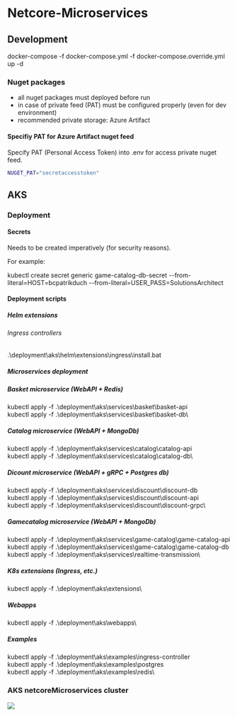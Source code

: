 # Netcore-Microservices

## Development

docker-compose -f docker-compose.yml -f docker-compose.override.yml up -d

### Nuget packages

<ul>
    <li>all nuget packages must deployed before run</li>
    <li>in case of private feed (PAT) must be configured properly (even for dev environment)</li>
    <li>recommended private storage: Azure Artifact</li>
</ul>


#### Specifiy PAT for Azure Artifact nuget feed

Specify PAT (Personal Access Token) into .env for access private nuget feed.


```bash
NUGET_PAT="secretaccesstoken"
```

## AKS

### Deployment

#### Secrets

Needs to be created imperatively (for security reasons).

For example: 

kubectl create secret generic game-catalog-db-secret --from-literal=HOST=bcpatrikduch --from-literal=USER_PASS=SolutionsArchitect


#### Deployment scripts

##### Helm extensions

###### Ingress controllers
.\deployment\aks\helm\extensions\ingress\install.bat


##### Microservices deployment

##### Basket microservice (WebAPI + Redis)
kubectl apply -f .\deployment\aks\services\basket\basket-api\
kubectl apply -f .\deployment\aks\services\basket\basket-db\

##### Catalog microservice (WebAPI + MongoDb) 
kubectl apply -f .\deployment\aks\services\catalog\catalog-api\
kubectl apply -f .\deployment\aks\services\catalog\catalog-db\

##### Dicount microservice (WebAPI + gRPC + Postgres db) 
kubectl apply -f .\deployment\aks\services\discount\discount-db\
kubectl apply -f .\deployment\aks\services\discount\discount-api\
kubectl apply -f .\deployment\aks\services\discount\discount-grpc\

##### Gamecatalog microservice (WebAPI + MongoDb) 
kubectl apply -f .\deployment\aks\services\game-catalog\game-catalog-api\
kubectl apply -f .\deployment\aks\services\game-catalog\game-catalog-db\
kubectl apply -f .\deployment\aks\services\realtime-transmission\

##### K8s extensions (Ingress, etc.)
kubectl apply -f .\deployment\aks\extensions\

##### Webapps
kubectl apply -f .\deployment\aks\webapps\

##### Examples
kubectl apply -f .\deployment\aks\examples\ingress-controller\
kubectl apply -f .\deployment\aks\examples\postgres\
kubectl apply -f .\deployment\aks\examples\redis\


### AKS netcoreMicroservices cluster

<img src="https://github.com/patrikduch/netcore-microservices/blob/master/azure/images/azure-eks.PNG?raw=true" />

